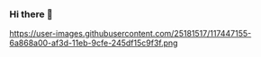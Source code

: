 ### Hi there 👋

https://user-images.githubusercontent.com/25181517/117447155-6a868a00-af3d-11eb-9cfe-245df15c9f3f.png
<!--
**Bagietnik/Bagietnik** is a ✨ _special_ ✨ repository because its `README.md` (this file) appears on your GitHub profile.


Here are some ideas to get you started:

- 🔭 I’m currently working on ...
- 🌱 I’m currently learning ...
- 👯 I’m looking to collaborate on ...
- 🤔 I’m looking for help with ...
- 💬 Ask me about ...
- 📫 How to reach me: ...
- 😄 Pronouns: ...
- ⚡ Fun fact: ...
-->
